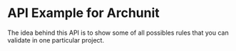 # API Example for Archunit



The idea behind this API is to show some of all possibles rules that you can validate in one particular project.
